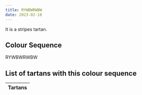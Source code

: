 ```yaml
---
title: RYWBWRWBW
date: 2023-02-18
---
```

<no value>

It is a <no value> stripes tartan.


## Colour Sequence
RYWBWRWBW

## List of tartans with this colour sequence

| Tartans |
|---------------|
